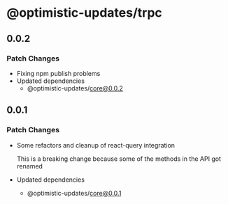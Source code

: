 # @optimistic-updates/trpc

## 0.0.2

### Patch Changes

- Fixing npm publish problems
- Updated dependencies
  - @optimistic-updates/core@0.0.2

## 0.0.1

### Patch Changes

- Some refactors and cleanup of react-query integration

  This is a breaking change because some of the methods in the API got renamed

- Updated dependencies
  - @optimistic-updates/core@0.0.1
